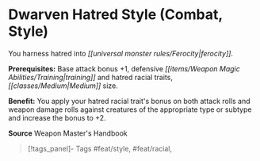 ﻿---
cssclass: [feats]

---
# Dwarven Hatred Style (Combat, Style)

You harness hatred into _[[universal monster rules/Ferocity|ferocity]]_.

**Prerequisites:** Base attack bonus +1, defensive _[[items/Weapon Magic Abilities/Training|training]]_ and hatred racial traits, _[[classes/Medium|Medium]]_ size.

**Benefit:** You apply your hatred racial trait's bonus on both attack rolls and weapon damage rolls against creatures of the appropriate type or subtype and increase the bonus to +2.

**Source** Weapon Master's Handbook
>[!tags_panel]- Tags
> #feat/style, #feat/racial, 